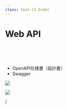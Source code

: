 ```yaml
---
class: text-[1.5rem]
---
```


# Web API

<br>
<br>
<br>

- OpenAPI仕様書（設計書）
- Swagger

<img
  src="/open_api.png"
  class="absolute top-[2.5rem] right-[4.5rem] w-5/10"
/>

<img
  src="/swagger.svg"
  class="absolute bottom-[2.5rem] left-[3.5rem] w-1/10"
/>

<div
  class="absolute bottom-[1rem] right-[1rem] text-[1rem]"
>
  <SlideCurrentNo /> / <SlidesTotal />
</div>

<!--
今回はOpenAPIの形式で設計書を作成しました。
-->
